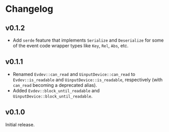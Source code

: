 # Changelog

## v0.1.2

- Add `serde` feature that implements `Serialize` and `Deserialize` for some of the event code
  wrapper types like `Key`, `Rel`, `Abs`, etc.

## v0.1.1

- Renamed `Evdev::can_read` and `UinputDevice::can_read` to `Evdev::is_readable`
  and `UinputDevice::is_readable`, respectively (with `can_read` becoming a
  deprecated alias).
- Added `Evdev::block_until_readable` and `UinputDevice::block_until_readable`.

## v0.1.0

Initial release.
